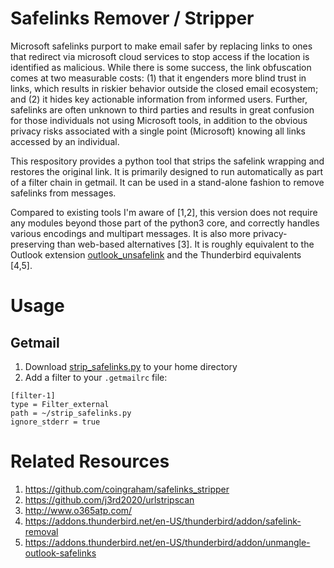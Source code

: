 # Safelinks Remover / Stripper
Microsoft safelinks purport to make email safer by replacing links to ones that redirect via microsoft cloud services to stop access if the location is identified as malicious. While there is some success, the link obfuscation comes at two measurable costs: (1) that it engenders more blind trust in links, which results in riskier behavior outside the closed email ecosystem; and (2) it hides key actionable information from informed users. Further, safelinks are often unknown to third parties and results in great confusion for those individuals not using Microsoft tools, in addition to the obvious privacy risks associated with a single point (Microsoft) knowing all links accessed by an individual.

This respository provides a python tool that strips the safelink wrapping and restores the original link. It is primarily designed to run automatically as part of a filter chain in getmail. It can be used in a stand-alone fashion to remove safelinks from messages.

Compared to existing tools I'm aware of [1,2], this version does not require any modules beyond those part of the python3 core, and correctly handles various encodings and multipart messages. It is also more privacy-preserving than web-based alternatives [3]. It is roughly equivalent to the Outlook extension [outlook_unsafelink](https://github.com/Dunky13/outlook_unsafelink) and the Thunderbird equivalents [4,5].

# Usage
## Getmail
1. Download [strip_safelinks.py](https://github.com/tmcqueen-materials/safelinks/blob/main/strip_safelinks.py) to your home directory
2. Add a filter to your `.getmailrc` file:
```
[filter-1]
type = Filter_external
path = ~/strip_safelinks.py
ignore_stderr = true
```

# Related Resources
1. https://github.com/coingraham/safelinks_stripper
1. https://github.com/j3rd2020/urlstripscan
1. http://www.o365atp.com/
1. https://addons.thunderbird.net/en-US/thunderbird/addon/safelink-removal
1. https://addons.thunderbird.net/en-US/thunderbird/addon/unmangle-outlook-safelinks
